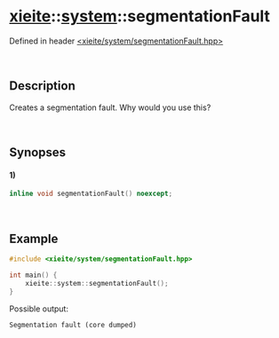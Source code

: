 # [xieite](../xieite.md)\:\:[system](../system.md)\:\:segmentationFault
Defined in header [<xieite/system/segmentationFault.hpp>](../../include/xieite/system/segmentationFault.hpp)

&nbsp;

## Description
Creates a segmentation fault. Why would you use this?

&nbsp;

## Synopses
#### 1)
```cpp
inline void segmentationFault() noexcept;
```

&nbsp;

## Example
```cpp
#include <xieite/system/segmentationFault.hpp>

int main() {
    xieite::system::segmentationFault();
}
```
Possible output:
```
Segmentation fault (core dumped)
```
